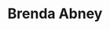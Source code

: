 ---
title: 'Brenda Abney'
first_name: 'Brenda'
last_name: 'Abney'
org_title: 'Museum Manager'
organization: 'Tempe History Museum'
state: 'AZ'
email: 'brenda_abney@tempe.gov'
phone: ''
chair: 
active: true
assignee: 'brendaabney'

---
